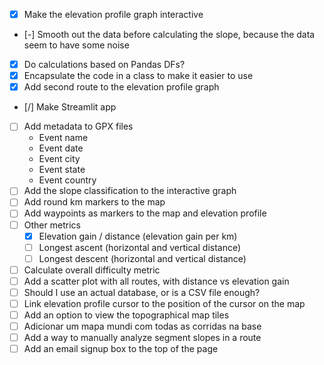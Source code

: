 - [x] Make the elevation profile graph interactive
- [-] Smooth out the data before calculating the slope, because the data seem to have some noise
- [x] Do calculations based on Pandas DFs?
- [x] Encapsulate the code in a class to make it easier to use
- [x] Add second route to the elevation profile graph
- [/] Make Streamlit app
- [ ] Add metadata to GPX files
    - Event name
    - Event date
    - Event city
    - Event state
    - Event country
- [ ] Add the slope classification to the interactive graph
- [ ] Add round km markers to the map
- [ ] Add waypoints as markers to the map and elevation profile
- [ ] Other metrics
    - [x] Elevation gain / distance (elevation gain per km)
    - [ ] Longest ascent (horizontal and vertical distance)
    - [ ] Longest descent (horizontal and vertical distance)
- [ ] Calculate overall difficulty metric
- [ ] Add a scatter plot with all routes, with distance vs elevation gain
- [ ] Should I use an actual database, or is a CSV file enough?
- [ ] Link elevation profile cursor to the position of the cursor on the map
- [ ] Add an option to view the topographical map tiles
- [ ] Adicionar um mapa mundi com todas as corridas na base
- [ ] Add a way to manually analyze segment slopes in a route
- [ ] Add an email signup box to the top of the page